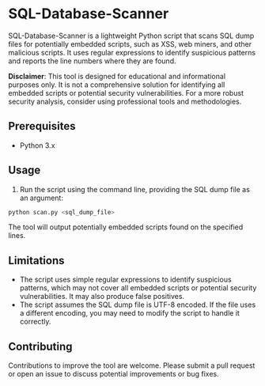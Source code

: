 # SQL-Database-Scanner

SQL-Database-Scanner is a lightweight Python script that scans SQL dump files for potentially embedded scripts, such as XSS, web miners, and other malicious scripts. It uses regular expressions to identify suspicious patterns and reports the line numbers where they are found.

**Disclaimer**: This tool is designed for educational and informational purposes only. It is not a comprehensive solution for identifying all embedded scripts or potential security vulnerabilities. For a more robust security analysis, consider using professional tools and methodologies.

## Prerequisites

- Python 3.x

## Usage

1. Run the script using the command line, providing the SQL dump file as an argument:

```bash
python scan.py <sql_dump_file>
```

The tool will output potentially embedded scripts found on the specified lines.

## Limitations

* The script uses simple regular expressions to identify suspicious patterns, which may not cover all embedded scripts or potential security vulnerabilities. It may also produce false positives.
 * The script assumes the SQL dump file is UTF-8 encoded. If the file uses a different encoding, you may need to modify the script to handle it correctly.

## Contributing

Contributions to improve the tool are welcome. Please submit a pull request or open an issue to discuss potential improvements or bug fixes.
